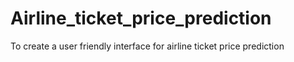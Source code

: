 # Airline_ticket_price_prediction
To create a user friendly interface for airline ticket price prediction
